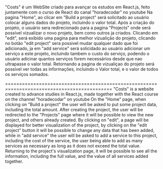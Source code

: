 "Costs" é um WebSite criado para avançar os estudos em React.js, feito juntamente com o curso de React do canal "horadecodar" no youtube 
Na pagina "Home", ao clicar em "Build a project" será solicitado ao usuário colocar alguns dados do projeto, incluindo o valor total.
Após a criação do projeto, o usuário sera redirecionado para a pagina "Projects" onde será possível vizualizar o novo projeto, bem como outros ja criados.
Clicando em "edit", será exibido uma pagina para melhor vizualição do projeto, clicando no botão "edit project" sera possivel mudar qualquer dado que foi adicionado, ja em "add service" será solicidado ao usuário adicionar um serviço a este projeto, incluindo tambem o custo do serviço, podendo o usuário adicinar quantos serviços forem necessários desde que nao ultrapasse o valor total.
Retornando a pagina de vizualiçao do projeto será possível ver todas as informações, incluindo o Valor total, e o valor de todos os serviços somados.

============================================================================================
"Costs" is a website created to advance studies in React.js, made together with the React course on the channel "horadecodar" on youtube On the "Home" page, when clicking on "Build a project" the user will be asked to put some project data, including the total amount. After creating the project, the user will be redirected to the "Projects" page where it will be possible to view the new project, and others already created. By clicking on "edit", a page will be displayed for better visualization of the project, by clicking on the "edit project" button it will be possible to change any data that has been added, while in "add service" the user will be asked to add a service to this project, including the cost of the service, the user being able to add as many services as necessary as long as it does not exceed the total value. Returning to the project's visualization page, it will be possible to see all the information, including the full value, and the value of all services added together.
